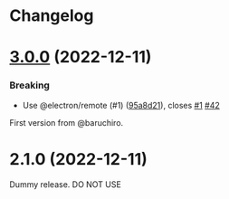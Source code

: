 # Changelog

# [3.0.0](https://github.com/baruchiro/electron-google-oauth2/compare/v2.1.0...v3.0.0) (2022-12-11)


### Breaking

* Use @electron/remote (#1) ([95a8d21](https://github.com/baruchiro/electron-google-oauth2/commit/95a8d2149c866704bea870f33b545c249b43fac9)), closes [#1](https://github.com/baruchiro/electron-google-oauth2/issues/1) [#42](https://github.com/baruchiro/electron-google-oauth2/issues/42)

First version from @baruchiro.

# 2.1.0 (2022-12-11)

Dummy release. DO NOT USE
